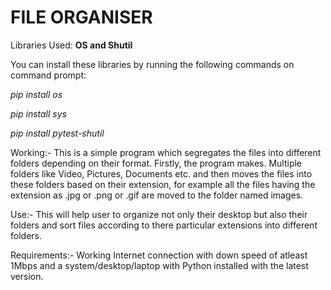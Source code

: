 # FILE ORGANISER

Libraries Used: 
**OS and Shutil**


You can install these libraries by running the following commands on command prompt:

*pip install os*

*pip install sys*

*pip install pytest-shutil*


Working:-
This is a simple program which segregates the files into different folders depending on their format. Firstly, the program makes. Multiple folders like Video, Pictures, Documents etc. and then moves the files into these folders based on their extension, for example all the files having the extension as .jpg or .png or .gif are moved to the folder named images.


Use:-
This will help user to organize not only their desktop but also their folders and sort files according to there particular extensions into different folders.


Requirements:-
Working Internet connection with down speed of atleast 1Mbps and a system/desktop/laptop with Python installed with the latest version.
